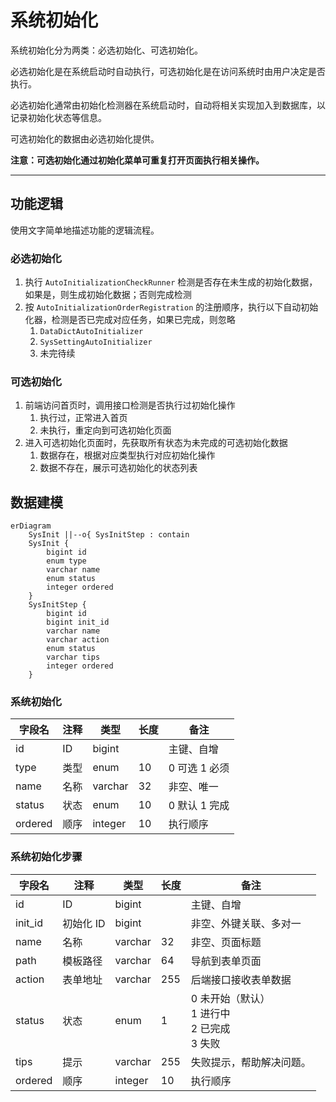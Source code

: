 系统初始化
========

系统初始化分为两类：必选初始化、可选初始化。

必选初始化是在系统启动时自动执行，可选初始化是在访问系统时由用户决定是否执行。

必选初始化通常由初始化检测器在系统启动时，自动将相关实现加入到数据库，以记录初始化状态等信息。

可选初始化的数据由必选初始化提供。

**注意：可选初始化通过初始化菜单可重复打开页面执行相关操作。**

---

## 功能逻辑

使用文字简单地描述功能的逻辑流程。

### 必选初始化

1. 执行 `AutoInitializationCheckRunner` 检测是否存在未生成的初始化数据，如果是，则生成初始化数据；否则完成检测
2. 按 `AutoInitializationOrderRegistration` 的注册顺序，执行以下自动初始化器，检测是否已完成对应任务，如果已完成，则忽略
    1. `DataDictAutoInitializer`
    2. `SysSettingAutoInitializer`
    3. 未完待续

### 可选初始化

1. 前端访问首页时，调用接口检测是否执行过初始化操作
    1. 执行过，正常进入首页
    2. 未执行，重定向到可选初始化页面
2. 进入可选初始化页面时，先获取所有状态为未完成的可选初始化数据
    1. 数据存在，根据对应类型执行对应初始化操作
    2. 数据不存在，展示可选初始化的状态列表

## 数据建模

```mermaid
erDiagram
    SysInit ||--o{ SysInitStep : contain
    SysInit {
        bigint id
        enum type
        varchar name
        enum status
        integer ordered
    }
    SysInitStep {
        bigint id
        bigint init_id
        varchar name
        varchar action
        enum status
        varchar tips
        integer ordered
    }
```

### 系统初始化

| 字段名     | 注释  | 类型      | 长度  | 备注        |
|---------|-----|---------|-----|-----------|
| id      | ID  | bigint  |     | 主键、自增     |
| type    | 类型  | enum    | 10  | 0 可选 1 必须 |
| name    | 名称  | varchar | 32  | 非空、唯一     |
| status  | 状态  | enum    | 10  | 0 默认 1 完成 |
| ordered | 顺序  | integer | 10  | 执行顺序      |

### 系统初始化步骤

| 字段名     | 注释     | 类型      | 长度  | 备注                                  |
|---------|--------|---------|-----|-------------------------------------|
| id      | ID     | bigint  |     | 主键、自增                               |
| init_id | 初始化 ID | bigint  |     | 非空、外键关联、多对一                         |
| name    | 名称     | varchar | 32  | 非空、页面标题                             |
| path    | 模板路径   | varchar | 64  | 导航到表单页面                             |
| action  | 表单地址   | varchar | 255 | 后端接口接收表单数据                          |
| status  | 状态     | enum    | 1   | 0 未开始（默认）<br>1 进行中<br>2 已完成<br>3 失败 |
| tips    | 提示     | varchar | 255 | 失败提示，帮助解决问题。                        |
| ordered | 顺序     | integer | 10  | 执行顺序                                |
